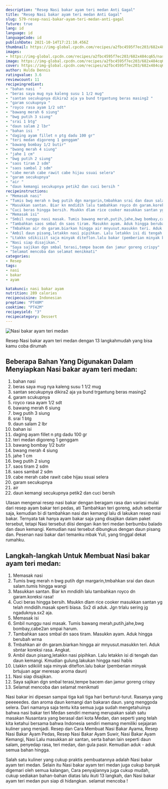 ```yaml
---
description: "Resep Nasi bakar ayam teri medan Anti Gagal"
title: "Resep Nasi bakar ayam teri medan Anti Gagal"
slug: 579-resep-nasi-bakar-ayam-teri-medan-anti-gagal
future: true
lang: id
language: id
languageCode: id
publishDate: 2021-10-14T17:21:10.456Z 
thumbnail: https://img-global.cpcdn.com/recipes/a2fbc4595f7ec203/682x484cq65/nasi-bakar-ayam-teri-medan-foto-resep-utama.png
images:
- https://img-global.cpcdn.com/recipes/a2fbc4595f7ec203/682x484cq65/nasi-bakar-ayam-teri-medan-foto-resep-utama.png
image: https://img-global.cpcdn.com/recipes/a2fbc4595f7ec203/682x484cq65/nasi-bakar-ayam-teri-medan-foto-resep-utama.png
cover: https://img-global.cpcdn.com/recipes/a2fbc4595f7ec203/682x484cq65/nasi-bakar-ayam-teri-medan-foto-resep-utama.png
author: Hulda Dennis
ratingvalue: 3.6
reviewcount: 11
recipeingredient:
- "bahan nasi  "
- "beras saya mug nya kaleng susu 1 1/2 mug"
- "santan secukupnya dikira2 aja ya bund trgantung beras masing2 "
- "garam scukupnya "
- "royco rasa ayam 1/2 sdt"
- "bawang merah 6 siung"
- "bwg putih 3 siung"
- "srai 1 btg"
- "daun salam 2 lbr"
- "bahan isi  "
- "daging ayam fillet n ptg dadu 100 gr"
- "teri medan digoreng 1 genggam"
- "bawang bombay 1/2 butir"
- "bwang merah 4 siung"
- "jahe 1 cm"
- "bwg putih 2 siung"
- "saos tiram 2 sdm"
- "saos sambal 2 sdm"
- "cabe merah cabe rawit cabe hijau ssuai selera"
- "garam secukupnya"
- "air "
- "daun kemangi secukupnya petik2 dan cuci bersih "
recipeinstructions:
- "Memasak nasi"
- "Tumis bwg merah n bwg putih dgn margarin,tmbahkan srai dan daun salam.tumis hingga wangi"
- "Masukkan santan. Biar kn mndidih lalu tambahkan royco dn garam.koreksi rasa!"
- "Cuci beras hingga bersih. Msukkn dlam rice cooker masukkan santan yg telah mndidih.masak sperti biasa. Sx2 di aduk. Jgn trlalu sering jg ngaduknya.sx2 aja."
- "Memasak isi"
- "Smbil nunggu nasi masak. Tumis bawang merah,putih,jahe,bwg bombay,cabe2an smpai harum."
- "Tambahkan saos smbal dn saos tiram. Masukkn ayam. Aduk hingga berubah wrna"
- "Tmbahkan air dn garam.biarkan hingga air mnyusut.masukkn teri. Aduk sbntar koreksi rasa. Angkat."
- "Ambil daun pisang,letakkn nasi pipihkan. Lalu letakkn isi di tengah dan daun kemangi. Kmudian gulung.lakukan hingga nasi habis"
- "Ltakkn sdikiiiit saja minyak diteflon.lalu bakar (pemberian minyak brtujuan agar meresap aroma daun)"
- "Nasi siap disajikan."
- "Saya sajikan dgn smbal terasi,tempe bacem dan jamur goreng crispy"
- "Selamat mencoba dan selamat menikmati"
categories:
- Resep
tags:
- nasi
- bakar
- ayam

katakunci: nasi bakar ayam 
nutrition: 289 calories
recipecuisine: Indonesian
preptime: "PT40M"
cooktime: "PT42M"
recipeyield: "3"
recipecategory: Dessert
---
```



![Nasi bakar ayam teri medan](https://img-global.cpcdn.com/recipes/a2fbc4595f7ec203/682x484cq65/nasi-bakar-ayam-teri-medan-foto-resep-utama.png)

Resep Nasi bakar ayam teri medan    dengan 13 langkahmudah yang bisa kamu coba dirumah

<!--inarticleads1-->

## Beberapa Bahan Yang Digunakan Dalam Menyiapkan Nasi bakar ayam teri medan:

1. bahan nasi  
1. beras saya mug nya kaleng susu 1 1/2 mug
1. santan secukupnya dikira2 aja ya bund trgantung beras masing2 
1. garam scukupnya 
1. royco rasa ayam 1/2 sdt
1. bawang merah 6 siung
1. bwg putih 3 siung
1. srai 1 btg
1. daun salam 2 lbr
1. bahan isi  
1. daging ayam fillet n ptg dadu 100 gr
1. teri medan digoreng 1 genggam
1. bawang bombay 1/2 butir
1. bwang merah 4 siung
1. jahe 1 cm
1. bwg putih 2 siung
1. saos tiram 2 sdm
1. saos sambal 2 sdm
1. cabe merah cabe rawit cabe hijau ssuai selera
1. garam secukupnya
1. air 
1. daun kemangi secukupnya petik2 dan cuci bersih 

Ulasan mengenai resep nasi bakar dengan beragam rasa dan variasi mulai dari resep ayam bakar teri pedas, ati Tambahkan teri goreng, aduh sebentar saja, kemudian bi di tambahkan nasi dan kemangi lalu di lakukan resep nasi bakar. Ternyata tak hanya ayam bakar saja yang disajikan dalam paket tersebut, tetapi Nasi tersebut diisi dengan ikan teri medan berbumbu balado dan daun kemangi. Kemudian nasi tersebut dibungkus dengan daun pisang dan. Pesenan nasi bakar dari temanku mbak Yuli, yang tinggal dekat rumahku. 

<!--inarticleads2-->

## Langkah-langkah Untuk Membuat Nasi bakar ayam teri medan:

1. Memasak nasi
1. Tumis bwg merah n bwg putih dgn margarin,tmbahkan srai dan daun salam.tumis hingga wangi
1. Masukkan santan. Biar kn mndidih lalu tambahkan royco dn garam.koreksi rasa!
1. Cuci beras hingga bersih. Msukkn dlam rice cooker masukkan santan yg telah mndidih.masak sperti biasa. Sx2 di aduk. Jgn trlalu sering jg ngaduknya.sx2 aja.
1. Memasak isi
1. Smbil nunggu nasi masak. Tumis bawang merah,putih,jahe,bwg bombay,cabe2an smpai harum.
1. Tambahkan saos smbal dn saos tiram. Masukkn ayam. Aduk hingga berubah wrna
1. Tmbahkan air dn garam.biarkan hingga air mnyusut.masukkn teri. Aduk sbntar koreksi rasa. Angkat.
1. Ambil daun pisang,letakkn nasi pipihkan. Lalu letakkn isi di tengah dan daun kemangi. Kmudian gulung.lakukan hingga nasi habis
1. Ltakkn sdikiiiit saja minyak diteflon.lalu bakar (pemberian minyak brtujuan agar meresap aroma daun)
1. Nasi siap disajikan.
1. Saya sajikan dgn smbal terasi,tempe bacem dan jamur goreng crispy
1. Selamat mencoba dan selamat menikmati


Nasi bakar ini dipesan sampai tiga kali tiga hari berturut-turut. Rasanya yang peeeeedes. dan aroma daun kemangi dan bakaran daun. yang menggoda selera. Dari namanya saja tentu kita semua juga sudah mengetahuinya bahwa nasi bakar teri Medan sendiri memang merupakan salah satu masakan Nusantara yang berasal dari kota Medan, dan seperti yang telah kita ketahui bersama bahwa Indonesia sendiri memang memiliki sejajaran kuliner yang menjadi. Resep dan Cara Membuat Nasi Bakar Ayama, Resep Nasi Bakar Ayam Pedas, Resep Nasi Bakar Ayam Suwir, Nasi Bakar Ayam Kemangi, Nasi Lalu masukkan air santan, serta bahan lain seperti daun salam, penyedap rasa, teri medan, dan gula pasir. Kemudian aduk - aduk semua bahan hingga. 

Salah satu kuliner yang cukup praktis pembuatannya adalah  Nasi bakar ayam teri medan. Selain itu  Nasi bakar ayam teri medan  juga cukup banyak digemari oleh semua kalangan, Cara penyajiannya juga cukup mudah, cukup sediakan bahan-bahan diatas lalu ikuti 13 langkah, dan  Nasi bakar ayam teri medan  pun siap di hidangkan. selamat mencoba !
